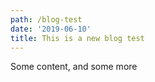 ```yaml
---
path: /blog-test
date: '2019-06-10'
title: This is a new blog test
---
```

Some content, and some more
